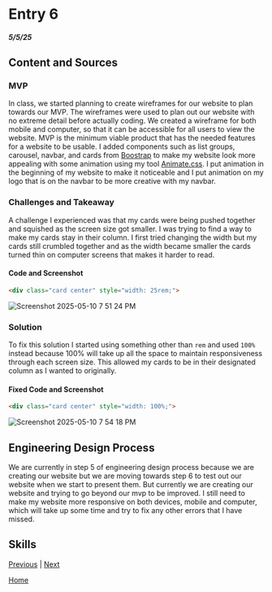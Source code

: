 # Entry 6
##### 5/5/25

## Content and Sources
### MVP
In class, we started planning to create wireframes for our website to plan towards our MVP. The wireframes were used to plan out our website with no extreme detail before actually coding.  We created a wireframe for both mobile and computer, so that it can be accessible for all users to view the website. MVP is the minimum viable product that has the needed features for a website to be usable. I added components such as list groups, carousel, navbar, and cards from [Boostrap](https://getbootstrap.com/) to make my website look more appealing with some animation using my tool [Animate.css](https://animate.style/). I put animation in the beginning of my website to make it noticeable and I put animation on my logo that is on the navbar to be more creative with my navbar.
### Challenges and Takeaway
A challenge I experienced was that my cards were being pushed together and squished as the screen size got smaller. I was trying to find a way to make my cards stay in their column. I first tried changing the width but my cards still crumbled together and as the width became smaller the cards turned thin on computer screens that makes it harder to read.
#### Code and Screenshot
```HTML
<div class="card center" style="width: 25rem;">
```

![Screenshot 2025-05-10 7 51 24 PM](https://github.com/user-attachments/assets/62335614-c92d-405b-a77b-2608f2b5ff63)
### Solution
To fix this solution I started using something other than `rem` and used `100%` instead because 100% will take up all the space to maintain responsiveness through each screen size. This allowed my cards to be in their designated column as I wanted to originally. 
#### Fixed Code and Screenshot
```HTML
<div class="card center" style="width: 100%;">
```
![Screenshot 2025-05-10 7 54 18 PM](https://github.com/user-attachments/assets/1186eceb-11e0-42a9-94a2-2b296da8f1c1)

## Engineering Design Process
We are currently in step 5 of engineering design process because we are creating our website but we are moving towards step 6 to test out our website when we start to present them. But currently we are creating our website and trying to go beyond our mvp to be improved. I still need to make my website more responsive on both devices, mobile and computer, which will take up some time and try to fix any other errors that I have missed.

## Skills

[Previous](entry05.md) | [Next](entry07.md)

[Home](../README.md)
